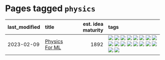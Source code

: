 # Pages tagged `physics`

|last_modified|title|est. idea maturity|tags
|:---|:---|---:|:---|
|2023-02-09|[Physics For ML](../physics_for_ml.md)|1892|[![](https://img.shields.io/badge/tag-brownianmotion-ad342b)](../tags/brownianmotion.md) [![](https://img.shields.io/badge/tag-curriculum-a3a5e9)](../tags/curriculum.md) [![](https://img.shields.io/badge/tag-curvature-a682e)](../tags/curvature.md) [![](https://img.shields.io/badge/tag-education-1eefac)](../tags/education.md) [![](https://img.shields.io/badge/tag-eigenvectors-1661bc)](../tags/eigenvectors.md) [![](https://img.shields.io/badge/tag-gaugetheory-296bb1)](../tags/gaugetheory.md) [![](https://img.shields.io/badge/tag-grouptheory-606780)](../tags/grouptheory.md) [![](https://img.shields.io/badge/tag-machinelearning-957448)](../tags/machinelearning.md) [![](https://img.shields.io/badge/tag-manifolds-9a9fc4)](../tags/manifolds.md) [![](https://img.shields.io/badge/tag-ode-82f6b0)](../tags/ode.md) [![](https://img.shields.io/badge/tag-optimization-e8ae48)](../tags/optimization.md) [![](https://img.shields.io/badge/tag-pde-7a169c)](../tags/pde.md) [![](https://img.shields.io/badge/tag-physics-254eb)](../tags/physics.md) [![](https://img.shields.io/badge/tag-probabilityfields-fde018)](../tags/probabilityfields.md) [![](https://img.shields.io/badge/tag-publication-48fb29)](../tags/publication.md) [![](https://img.shields.io/badge/tag-quantummechanics-d3fceb)](../tags/quantummechanics.md) [![](https://img.shields.io/badge/tag-relativity-e13c2b)](../tags/relativity.md) [![](https://img.shields.io/badge/tag-tensorcalculus-297b32)](../tags/tensorcalculus.md)|